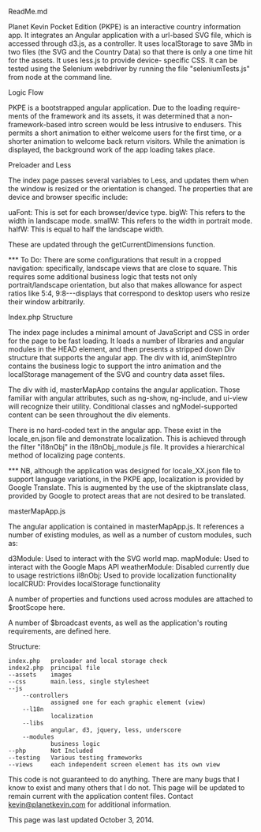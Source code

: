 ReadMe.md

Planet Kevin Pocket Edition (PKPE) is an interactive country information 
app. It integrates an Angular application with a url-based SVG file, 
which is accessed through d3.js, as a controller. It uses localStorage to 
save 3Mb in two files (the SVG and the Country Data) so that there is
only a one time hit for the assets. It uses less.js to provide device-
specific CSS. It can be tested using the Selenium webdriver by running 
the file "seleniumTests.js" from node at the command line.

Logic Flow

PKPE is a bootstrapped angular application. Due to the loading require-
ments of the framework and its assets, it was determined that a non-
framework-based intro screen would be less intrusive to endusers. This 
permits a short animation to either welcome users for the first time,
or a shorter animation to welcome back return visitors. While the 
animation is displayed, the background work of the app loading takes
place.

Preloader and Less

The index page passes several variables to Less, and updates them 
when the window is resized or the orientation is changed. The
properties that are device and browser specific include:

uaFont:		This is set for each browser/device type.
bigW:		This refers to the width in landscape mode.
smallW:		This refers to the width in portrait mode.
halfW:		This is equal to half the landscape width.

These are updated through the getCurrentDimensions function.

*** To Do: There are some configurations that result in
    a cropped navigation: specifically, landscape views that 
    are close to square. This requires some additional
    business logic that tests not only portrait/landscape
    orientation, but also that makes allowance for aspect
    ratios like 5:4, 9:8---displays that correspond to 
    desktop users who resize their window arbitrarily.

Index.php Structure

The index page includes a minimal amount of JavaScript and CSS in 
order for the page to be fast loading. It loads a number of libraries
and angular modules in the HEAD element, and then presents a
stripped down Div structure that supports the angular app. The div
with id, animStepIntro contains the business logic to support the
intro animation and the localStorage management of the SVG and
country data asset files.

The div with id, masterMapApp contains the angular application.
Those familiar with angular attributes, such as ng-show, ng-include,
and ui-view will recognize their utility. Conditional classes
and ngModel-supported content can be seen throughout the div elements.

There is no hard-coded text in the angular app. These exist in the 
locale_en.json file and demonstrate localization. This is achieved 
through the filter "i18nObj" in the i18nObj_module.js file. It 
provides a hierarchical method of localizing page contents.

*** NB, although the application was designed for locale_XX.json
	file to support language variations, in the PKPE app, localization
	is provided by Google Translate. This is augmented by the use of
	the skiptranslate class, provided by Google to protect areas that
	are not desired to be translated.

masterMapApp.js

The angular application is contained in masterMapApp.js. It references
a number of existing modules, as well as a number of custom modules, 
such as:

d3Module:		Used to interact with the SVG world map.
mapModule:		Used to interact with the Google Maps API
weatherModule:	Disabled currently due to usage restrictions
il8nObj:		Used to provide localization functionality
localCRUD:		Provides localStorage functionality

A number of properties and functions used across modules are 
attached to $rootScope here. 

A number of $broadcast events, as well as the application's
routing requirements, are defined here.


Structure:

	index.php 	preloader and local storage check
	index2.php 	principal file
	--assets 	images
	--css 		main.less, single stylesheet
	--js
		--controllers
				assigned one for each graphic element (view)
		--l18n
				localization
		--libs
				angular, d3, jquery, less, underscore
		--modules
				business logic
	--php 		Not Included
	--testing	Various testing frameworks
	--views		each independent screen element has its own view

This code is not guaranteed to do anything. There are many bugs that 
I know to exist and many others that I do not. This page will be
updated to remain current with the application content files. Contact
kevin@planetkevin.com for additional information.

This page was last updated October 3, 2014.






